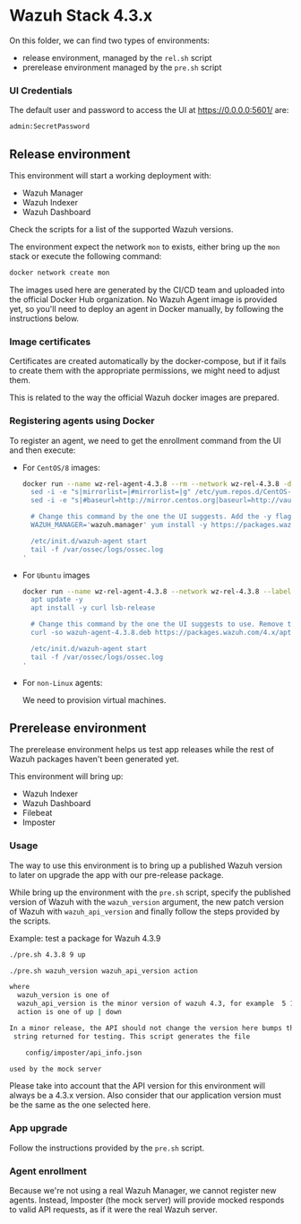 # Wazuh Stack 4.3.x

On this folder, we can find two types of environments:

 * release environment, managed by the `rel.sh` script
 * prerelease environment managed by the `pre.sh` script

###  UI Credentials

The default user and password to access the UI at https://0.0.0.0:5601/ are:

```
admin:SecretPassword
```

## Release environment

This environment will start a working deployment with:
  - Wazuh Manager
  - Wazuh Indexer
  - Wazuh Dashboard

Check the scripts for a list of the supported Wazuh versions.

The environment expect the network `mon` to exists, either bring up the
`mon` stack or execute the following command:

```bash
docker network create mon
```

The images used here are generated by the CI/CD team and uploaded into
the official Docker Hub organization. No Wazuh Agent image is provided yet,
so you'll need to deploy an agent in Docker manually, by following the 
instructions below.

### Image certificates

Certificates are created automatically by the docker-compose, but if
it fails to create them with the appropriate permissions, we might need
to adjust them.

This is related to the way the official Wazuh docker images are
prepared.

### Registering agents using Docker

To register an agent, we need to get the enrollment command from the
UI and then execute:

- For `CentOS/8` images:
  ```bash
  docker run --name wz-rel-agent-4.3.8 --rm --network wz-rel-4.3.8 -d centos:8 bash -c '
    sed -i -e "s|mirrorlist=|#mirrorlist=|g" /etc/yum.repos.d/CentOS-*
    sed -i -e "s|#baseurl=http://mirror.centos.org|baseurl=http://vault.centos.org|g" /etc/yum.repos.d/CentOS-*

    # Change this command by the one the UI suggests. Add the -y flag and remove the `sudo`.
    WAZUH_MANAGER='wazuh.manager' yum install -y https://packages.wazuh.com/4.x/yum5/x86_64/wazuh-agent-4.3.8-1.el5.x86_64.rpm

    /etc/init.d/wazuh-agent start
    tail -f /var/ossec/logs/ossec.log
  '
  ```

- For `Ubuntu` images
  ```bash
  docker run --name wz-rel-agent-4.3.8 --network wz-rel-4.3.8 --label com.docker.compose.project=wz-rel-4.3.8 -d ubuntu:20.04 bash -c '
    apt update -y
    apt install -y curl lsb-release

    # Change this command by the one the UI suggests to use. Remove the `sudo`.
    curl -so wazuh-agent-4.3.8.deb https://packages.wazuh.com/4.x/apt/pool/main/w/wazuh-agent/wazuh-agent_4.3.8-1_amd64.deb && WAZUH_MANAGER='wazuh.manager' WAZUH_AGENT_GROUP='default' dpkg -i ./wazuh-agent-4.3.8.deb

    /etc/init.d/wazuh-agent start
    tail -f /var/ossec/logs/ossec.log
  '
  ```

- For `non-Linux` agents:
  
  We need to provision virtual machines.

## Prerelease environment

The prerelease environment helps us test app releases while the rest of
Wazuh packages haven't been generated yet.

This environment will bring up:

 - Wazuh Indexer
 - Wazuh Dashboard
 - Filebeat
 - Imposter

### Usage

The way to use this environment is to bring up a published Wazuh version to 
later on upgrade the app with our pre-release package.

While bring up the environment with the `pre.sh` script, specify the published 
version of Wazuh with the `wazuh_version` argument, the new patch version of 
Wazuh with `wazuh_api_version` and finally follow the steps provided by the 
scripts.

Example: test a package for Wazuh 4.3.9

```bash
./pre.sh 4.3.8 9 up
```

```bash
./pre.sh wazuh_version wazuh_api_version action

where
  wazuh_version is one of
  wazuh_api_version is the minor version of wazuh 4.3, for example  5 17
  action is one of up | down

In a minor release, the API should not change the version here bumps the API
 string returned for testing. This script generates the file

    config/imposter/api_info.json

used by the mock server
```

Please take into account that the API version for this environment will 
always be a 4.3.x version. Also consider that our application version 
must be the same as the one selected here.

### App upgrade

Follow the instructions provided by the `pre.sh` script. 

### Agent enrollment

Because we're not using a real Wazuh Manager, we cannot register new agents. 
Instead, Imposter (the mock server) will provide mocked responds to valid API 
requests, as if it were the real Wazuh server.
